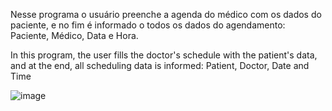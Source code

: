 Nesse programa o usuário preenche a agenda do médico com os dados do paciente, 
e no fim é informado o todos os dados do agendamento: Paciente, Médico, Data e Hora.

In this program, the user fills the doctor's schedule with the patient's data,
and at the end, all scheduling data is informed: Patient, Doctor, Date and Time

![image](https://user-images.githubusercontent.com/105609972/184552620-b215e883-1d1a-4368-a57c-c49e3df9d93b.png)
